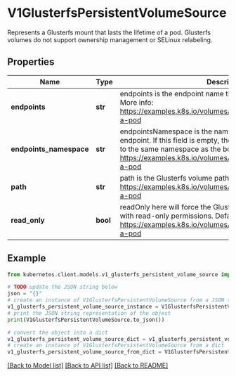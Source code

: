 # V1GlusterfsPersistentVolumeSource

Represents a Glusterfs mount that lasts the lifetime of a pod. Glusterfs volumes do not support ownership management or SELinux relabeling.

## Properties

Name | Type | Description | Notes
------------ | ------------- | ------------- | -------------
**endpoints** | **str** | endpoints is the endpoint name that details Glusterfs topology. More info: https://examples.k8s.io/volumes/glusterfs/README.md#create-a-pod | 
**endpoints_namespace** | **str** | endpointsNamespace is the namespace that contains Glusterfs endpoint. If this field is empty, the EndpointNamespace defaults to the same namespace as the bound PVC. More info: https://examples.k8s.io/volumes/glusterfs/README.md#create-a-pod | [optional] 
**path** | **str** | path is the Glusterfs volume path. More info: https://examples.k8s.io/volumes/glusterfs/README.md#create-a-pod | 
**read_only** | **bool** | readOnly here will force the Glusterfs volume to be mounted with read-only permissions. Defaults to false. More info: https://examples.k8s.io/volumes/glusterfs/README.md#create-a-pod | [optional] 

## Example

```python
from kubernetes.client.models.v1_glusterfs_persistent_volume_source import V1GlusterfsPersistentVolumeSource

# TODO update the JSON string below
json = "{}"
# create an instance of V1GlusterfsPersistentVolumeSource from a JSON string
v1_glusterfs_persistent_volume_source_instance = V1GlusterfsPersistentVolumeSource.from_json(json)
# print the JSON string representation of the object
print(V1GlusterfsPersistentVolumeSource.to_json())

# convert the object into a dict
v1_glusterfs_persistent_volume_source_dict = v1_glusterfs_persistent_volume_source_instance.to_dict()
# create an instance of V1GlusterfsPersistentVolumeSource from a dict
v1_glusterfs_persistent_volume_source_from_dict = V1GlusterfsPersistentVolumeSource.from_dict(v1_glusterfs_persistent_volume_source_dict)
```
[[Back to Model list]](../README.md#documentation-for-models) [[Back to API list]](../README.md#documentation-for-api-endpoints) [[Back to README]](../README.md)


